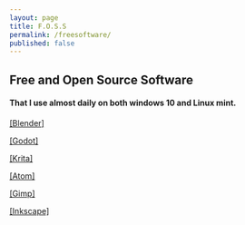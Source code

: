 ```yaml
---
layout: page
title: F.O.S.S
permalink: /freesoftware/
published: false
---
```


<h2>Free and Open Source Software</h2>
<h4>That I use almost daily on both windows 10 and Linux mint.</h4>

<a href="https://blender.org ">[Blender]</a>
<p></p>
<a href="https://godotengine.org ">[Godot]</a>
<p></p>
<a href="https://krita.org ">[Krita]</a>
<p></p>
<a href="https://atom.io ">[Atom]</a>
<p></p>
<a href="https://gimp.org ">[Gimp]</a>
<p></p>
<a href="https://Inkscape.org ">[Inkscape]</a>
